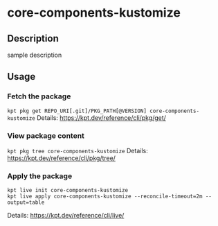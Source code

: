 # core-components-kustomize

## Description
sample description

## Usage

### Fetch the package
`kpt pkg get REPO_URI[.git]/PKG_PATH[@VERSION] core-components-kustomize`
Details: https://kpt.dev/reference/cli/pkg/get/

### View package content
`kpt pkg tree core-components-kustomize`
Details: https://kpt.dev/reference/cli/pkg/tree/

### Apply the package
```
kpt live init core-components-kustomize
kpt live apply core-components-kustomize --reconcile-timeout=2m --output=table
```
Details: https://kpt.dev/reference/cli/live/
